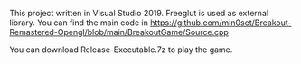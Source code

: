 This project written in Visual Studio 2019. Freeglut is used as external library.
You can find the main code in https://github.com/min0set/Breakout-Remastered-Opengl/blob/main/BreakoutGame/Source.cpp

You can download Release-Executable.7z to play the game.
